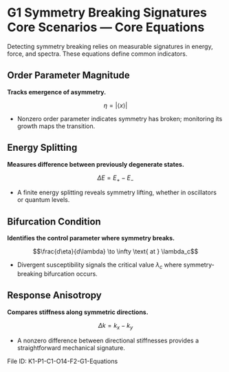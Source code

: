 # G1 Symmetry Breaking Signatures Core Scenarios — Core Equations

Detecting symmetry breaking relies on measurable signatures in energy, force, and spectra. These equations define common indicators.

## Order Parameter Magnitude
**Tracks emergence of asymmetry.**

$$\eta = \left|\langle x \rangle\right|$$

- Nonzero order parameter indicates symmetry has broken; monitoring its growth maps the transition.

## Energy Splitting
**Measures difference between previously degenerate states.**

$$\Delta E = E_+ - E_-$$

- A finite energy splitting reveals symmetry lifting, whether in oscillators or quantum levels.

## Bifurcation Condition
**Identifies the control parameter where symmetry breaks.**

$$\frac{d\eta}{d\lambda} \to \infty \text{ at } \lambda_c$$

- Divergent susceptibility signals the critical value $\lambda_c$ where symmetry-breaking bifurcation occurs.

## Response Anisotropy
**Compares stiffness along symmetric directions.**

$$\Delta k = k_x - k_y$$

- A nonzero difference between directional stiffnesses provides a straightforward mechanical signature.

File ID: K1-P1-C1-O14-F2-G1-Equations
